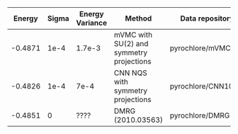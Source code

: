 |       Energy          |  Sigma          | Energy Variance  |  Method                                                          | Data repository                     |
| ----------------------| ----------------| -----------------|------------------------------------------------------------------|------------------------------------ |
|    -0.4871            |  1e-4           | 1.7e-3           | mVMC with SU(2) and symmetry projections                         | pyrochlore/mVMC108                  |
|    -0.4826            |  1e-4           | 7e-4             | CNN NQS with symmetry projections                                | pyrochlore/CNN108                   |
|    -0.4851            |  0              | ????             | DMRG (2010.03563)                                                | pyrochlore/DMRG108                  |
